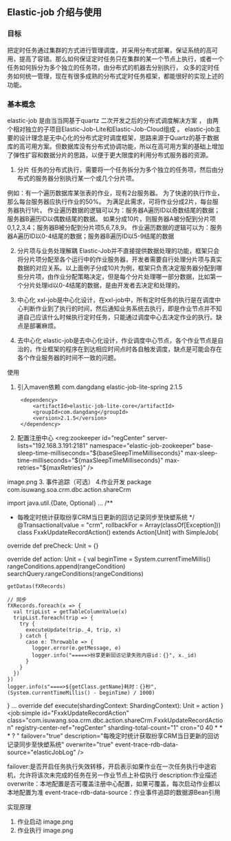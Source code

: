 ## Elastic-job 介绍与使用

### 目标
把定时任务通过集群的方式进行管理调度，并采用分布式部署，保证系统的高可用，提高了容错。那么如何保证定时任务只在集群的某一个节点上执行，或者一个任务如何拆分为多个独立的任务项，由分布式的机器去分别执行， 众多的定时任务如何统一管理，现在有很多成熟的分布式定时任务框架，都能很好的实现上述的功能。

### 基本概念
elastic-job 是由当当网基于quartz 二次开发之后的分布式调度解决方案 ， 由两个相对独立的子项目Elastic-Job-Lite和Elastic-Job-Cloud组成 。
elastic-job主要的设计理念是无中心化的分布式定时调度框架，思路来源于Quartz的基于数据库的高可用方案。但数据库没有分布式协调功能，所以在高可用方案的基础上增加了弹性扩容和数据分片的思路，以便于更大限度的利用分布式服务器的资源。

1. 分片
任务的分布式执行，需要将一个任务拆分为多个独立的任务项，然后由分布式的服务器分别执行某一个或几个分片项。

例如：有一个遍历数据库某张表的作业，现有2台服务器。
为了快速的执行作业，那么每台服务器应执行作业的50%。 为满足此需求，可将作业分成2片，每台服务器执行1片。
作业遍历数据的逻辑可以为：服务器A遍历ID以奇数结尾的数据；服务器B遍历ID以偶数结尾的数据。
如果分成10片，则服务器A被分配到分片项0,1,2,3,4；服务器B被分配到分片项5,6,7,8,9。
作业遍历数据的逻辑可以为：服务器A遍历ID以0-4结尾的数据；服务器B遍历ID以5-9结尾的数据

2. 分片项与业务处理解耦
Elastic-Job并不直接提供数据处理的功能，框架只会将分片项分配至各个运行中的作业服务器，开发者需要自行处理分片项与真实数据的对应关系。以上面例子分成10片为例，框架只负责决定服务器分配到哪些分片项，由作业分配策略决定，但是每个分片处理哪一部分数据，比如第一个分片处理id以0-4结尾的数据，是由开发者去决定和处理的。

3. 中心化
xxl-job是中心化设计，在xxl-job中，所有定时任务的执行是在调度中心判断作业到了执行的时间，然后通知业务系统去执行，即是作业节点并不知道自己应该什么时候执行定时任务，只能通过调度中心去决定作业的执行。缺点是部署麻烦。

4. 去中心化
elastic-job是去中心化设计，作业调度中心节点，各个作业节点是自治的，作业框架的程序在到达相应时间点时各自触发调度，缺点是可能会存在各个作业服务器的时间不一致的问题。

使用
1. 引入maven依赖
        <dependency>
            <groupId>com.dangdang</groupId>
            <artifactId>elastic-job-lite-spring</artifactId>
            <version>2.1.5</version>
        </dependency>

        <dependency>
            <artifactId>elastic-job-lite-core</artifactId>
            <groupId>com.dangdang</groupId>
            <version>2.1.5</version>
        </dependency>

2. 配置注册中心
    <reg:zookeeper id="regCenter" server-lists="192.168.3.191:2181" namespace="elastic-job-zookeeper" base-sleep-time-milliseconds="${baseSleepTimeMilliseconds}" max-sleep-time-milliseconds="${maxSleepTimeMilliseconds}" max-retries="${maxRetries}" />

image.png
3. 事件追踪（可选）
    <bean id="elasticJobLog" class="com.alibaba.druid.pool.DruidDataSource" init-method="init"  destroy-method="close">
        <!--<property name="driverClassName" value="${event.rdb.driver}"/>-->
        <property name="url" value="${event.rdb.url}"/>
        <property name="username" value="${event.rdb.username}"/>
        <property name="password" value="${event.rdb.password}"/>
    </bean>
4.作业开发
package com.isuwang.soa.crm.dbc.action.shareCrm

import java.util.{Date, Optional}
...
/**
  * 每晚定时统计获取纷享CRM当日更新的回访记录同步至快塑系统
  */
@Transactional(value = "crm", rollbackFor = Array(classOf[Exception]))
class FxxkUpdateRecordAction() extends Action[Unit] with SimpleJob{

  override def preCheck: Unit = {}

  override def action: Unit = {
    val beginTime = System.currentTimeMillis()
    rangeConditions.append(rangeCondition)
    searchQuery.rangeConditions(rangeConditions)

    getDatas(fXRecords)

    // 同步
    fXRecords.foreach(x => {
      val tripList = getTableColumnValue(x)
      tripList.foreach(trip => {
        try {
          executeUpdate(trip._4, trip, x)
        } catch {
          case e: Throwable => {
            logger.error(e.getMessage, e)
            logger.info("=====>纷享更新回访记录失败内容id：{}", x._id)
          }
        }
      })
    })
    logger.info(s"====>${getClass.getName}耗时：{}秒", (System.currentTimeMillis() - beginTime) / 1000)
  }
...
  override def execute(shardingContext: ShardingContext): Unit = action
}
    <job:simple id="FxxkUpdateRecordAction" class="com.isuwang.soa.crm.dbc.action.shareCrm.FxxkUpdateRecordAction" registry-center-ref="regCenter" sharding-total-count="1" cron="0 40 * * * ? "  failover="true" description="每晚定时统计获取纷享CRM当日更新的回访记录同步至快塑系统" overwrite="true"  event-trace-rdb-data-source="elasticJobLog" />

failover:是否开启任务执行失效转移，开启表示如果作业在一次任务执行中途宕机，允许将该次未完成的任务在另一作业节点上补偿执行
description:作业描述
overwrite：本地配置是否可覆盖注册中心配置，如果可覆盖，每次启动作业都以本地配置为准
event-trace-rdb-data-source：作业事件追踪的数据源Bean引用

实现原理
1. 作业启动
image.png
2. 作业执行
image.png



